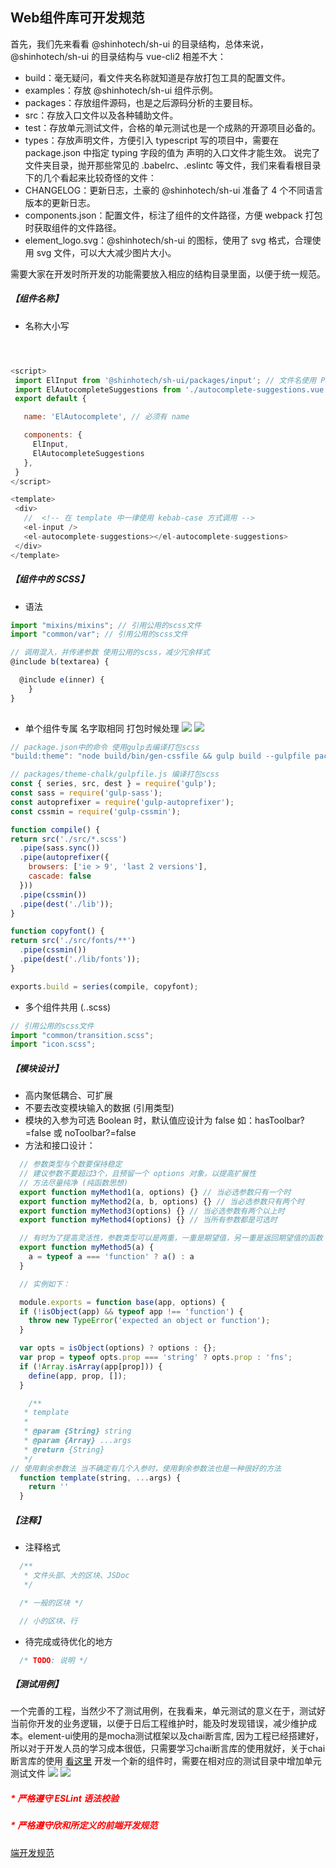## Web组件库可开发规范


首先，我们先来看看 @shinhotech/sh-ui 的目录结构，总体来说，@shinhotech/sh-ui 的目录结构与 vue-cli2 相差不大：

- build：毫无疑问，看文件夹名称就知道是存放打包工具的配置文件。
- examples：存放 @shinhotech/sh-ui 组件示例。
- packages：存放组件源码，也是之后源码分析的主要目标。
- src：存放入口文件以及各种辅助文件。
- test：存放单元测试文件，合格的单元测试也是一个成熟的开源项目必备的。
- types：存放声明文件，方便引入 typescript 写的项目中，需要在 package.json 中指定 typing 字段的值为 声明的入口文件才能生效。
说完了文件夹目录，抛开那些常见的 .babelrc、.eslintc 等文件，我们来看看根目录下的几个看起来比较奇怪的文件：
- CHANGELOG：更新日志，土豪的 @shinhotech/sh-ui 准备了 4 个不同语言版本的更新日志。
- components.json：配置文件，标注了组件的文件路径，方便 webpack 打包时获取组件的文件路径。
- element_logo.svg：@shinhotech/sh-ui 的图标，使用了 svg 格式，合理使用 svg 文件，可以大大减少图片大小。

需要大家在开发时所开发的功能需要放入相应的结构目录里面，以便于统一规范。


##### 【组件名称】

 - 名称大小写
 ```javascript


 
<script>
  import ElInput from '@shinhotech/sh-ui/packages/input'; // 文件名使用 PascalCase 命名法
  import ElAutocompleteSuggestions from './autocomplete-suggestions.vue';
  export default {

    name: 'ElAutocomplete', // 必须有 name

    components: {
      ElInput,
      ElAutocompleteSuggestions
    },
  }
</script>

<template>
  <div>
    //  <!-- 在 template 中一律使用 kebab-case 方式调用 -->
    <el-input />
    <el-autocomplete-suggestions></el-autocomplete-suggestions>
  </div>
</template>
```

##### 【组件中的 SCSS】

- 语法
```javascript
import "mixins/mixins"; // 引用公用的scss文件
import "common/var"; // 引用公用的scss文件

// 调用混入，并传递参数 使用公用的scss，减少冗余样式
@include b(textarea) {

  @include e(inner) {
    }
}
  
  ```
  - 单个组件专属 名字取相同 打包时候处理
  ![](https://p1-juejin.byteimg.com/tos-cn-i-k3u1fbpfcp/d588f785281e428cb1b140224190483f~tplv-k3u1fbpfcp-watermark.image)
  ![](https://p3-juejin.byteimg.com/tos-cn-i-k3u1fbpfcp/e18977e288174a4c9336e061701a12b0~tplv-k3u1fbpfcp-watermark.image)

  ```javascript
  // package.json中的命令 使用gulp去编译打包scss
  "build:theme": "node build/bin/gen-cssfile && gulp build --gulpfile packages/theme-chalk/gulpfile.js && cp-cli packages/theme-chalk/lib lib/theme-chalk",

// packages/theme-chalk/gulpfile.js 编译打包scss
const { series, src, dest } = require('gulp');
const sass = require('gulp-sass');
const autoprefixer = require('gulp-autoprefixer');
const cssmin = require('gulp-cssmin');

function compile() {
  return src('./src/*.scss')
    .pipe(sass.sync())
    .pipe(autoprefixer({
      browsers: ['ie > 9', 'last 2 versions'],
      cascade: false
    }))
    .pipe(cssmin())
    .pipe(dest('./lib'));
}

function copyfont() {
  return src('./src/fonts/**')
    .pipe(cssmin())
    .pipe(dest('./lib/fonts'));
}

exports.build = series(compile, copyfont);
  ```

  - 多个组件共用 (*.*.scss)
  ```javascript
  // 引用公用的scss文件
  import "common/transition.scss";
  import "icon.scss";
  ```
  ##### 【模块设计】
  - 高内聚低耦合、可扩展
  - 不要去改变模块输入的数据 (引用类型)
  - 模块的入参为可选 Boolean 时，默认值应设计为 false 如：hasToolbar?=false 或 noToolbar?=false
  - 方法和接口设计：
```javascript
  // 参数类型与个数要保持稳定
  // 建议参数不要超过3个，且预留一个 options 对象，以提高扩展性
  // 方法尽量纯净 (纯函数思想)
  export function myMethod1(a, options) {} // 当必选参数只有一个时
  export function myMethod2(a, b, options) {} // 当必选参数只有两个时
  export function myMethod3(options) {} // 当必选参数有两个以上时
  export function myMethod4(options) {} // 当所有参数都是可选时

  // 有时为了提高灵活性，参数类型可以是两重，一重是期望值，另一重是返回期望值的函数 (可带参)
  export function myMethod5(a) {
    a = typeof a === 'function' ? a() : a
  }

  // 实例如下：

  module.exports = function base(app, options) {
  if (!isObject(app) && typeof app !== 'function') {
    throw new TypeError('expected an object or function');
  }

  var opts = isObject(options) ? options : {};
  var prop = typeof opts.prop === 'string' ? opts.prop : 'fns';
  if (!Array.isArray(app[prop])) {
    define(app, prop, []);
  }

    /**
   * template
   *
   * @param {String} string
   * @param {Array} ...args
   * @return {String}
   */
// 使用剩余参数法 当不确定有几个入参时，使用剩余参数法也是一种很好的方法
  function template(string, ...args) {
    return ''
  }
```

##### 【注释】

- 注释格式
```javascript
  /**
   * 文件头部、大的区块、JSDoc
   */

  /* 一般的区块 */

  // 小的区块、行
```
- 待完成或待优化的地方

```javascript
  /* TODO: 说明 */
```
##### 【测试用例】
一个完善的工程，当然少不了测试用例，在我看来，单元测试的意义在于，测试好当前你开发的业务逻辑，以便于日后工程维护时，能及时发现错误，减少维护成本。element-ui使用的是mocha测试框架以及chai断言库, 因为工程已经搭建好，所以对于开发人员的学习成本很低，只需要学习chai断言库的使用就好，关于chai断言库的使用 [看这里](https://www.chaijs.com/api/)
开发一个新的组件时，需要在相对应的测试目录中增加单元测试文件
![](https://p9-juejin.byteimg.com/tos-cn-i-k3u1fbpfcp/86c174140b16470aaf1f7745602b6126~tplv-k3u1fbpfcp-watermark.image)
![](https://p1-juejin.byteimg.com/tos-cn-i-k3u1fbpfcp/de4e60539d884cd6afd01c7ec9766c55~tplv-k3u1fbpfcp-watermark.image)

##### <font color=red>*  严格遵守 ESLint 语法校验</font>
##### <font color=red>*  严格遵守欣和所定义的前端开发规范</font>
  [端开发规范](https://it.shinho.net.cn/frontend/)